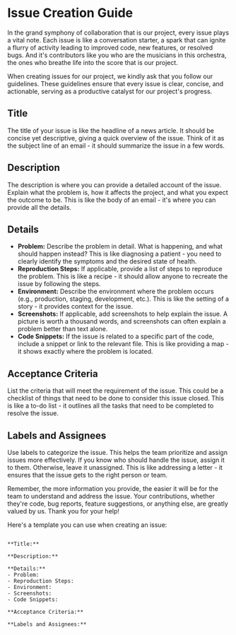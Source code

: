 # Issue Creation Guide

In the grand symphony of collaboration that is our project, every issue plays a vital note. Each issue is like a conversation starter, a spark that can ignite a flurry of activity leading to improved code, new features, or resolved bugs. And it's contributors like you who are the musicians in this orchestra, the ones who breathe life into the score that is our project.

When creating issues for our project, we kindly ask that you follow our guidelines. These guidelines ensure that every issue is clear, concise, and actionable, serving as a productive catalyst for our project's progress.

## Title

The title of your issue is like the headline of a news article. It should be concise yet descriptive, giving a quick overview of the issue. Think of it as the subject line of an email - it should summarize the issue in a few words.

## Description

The description is where you can provide a detailed account of the issue. Explain what the problem is, how it affects the project, and what you expect the outcome to be. This is like the body of an email - it's where you can provide all the details.

## Details

- **Problem:** Describe the problem in detail. What is happening, and what should happen instead? This is like diagnosing a patient - you need to clearly identify the symptoms and the desired state of health.
- **Reproduction Steps:** If applicable, provide a list of steps to reproduce the problem. This is like a recipe - it should allow anyone to recreate the issue by following the steps.
- **Environment:** Describe the environment where the problem occurs (e.g., production, staging, development, etc.). This is like the setting of a story - it provides context for the issue.
- **Screenshots:** If applicable, add screenshots to help explain the issue. A picture is worth a thousand words, and screenshots can often explain a problem better than text alone.
- **Code Snippets:** If the issue is related to a specific part of the code, include a snippet or link to the relevant file. This is like providing a map - it shows exactly where the problem is located.

## Acceptance Criteria

List the criteria that will meet the requirement of the issue. This could be a checklist of things that need to be done to consider this issue closed. This is like a to-do list - it outlines all the tasks that need to be completed to resolve the issue.

## Labels and Assignees

Use labels to categorize the issue. This helps the team prioritize and assign issues more effectively. If you know who should handle the issue, assign it to them. Otherwise, leave it unassigned. This is like addressing a letter - it ensures that the issue gets to the right person or team.

Remember, the more information you provide, the easier it will be for the team to understand and address the issue. Your contributions, whether they're code, bug reports, feature suggestions, or anything else, are greatly valued by us. Thank you for your help!

Here's a template you can use when creating an issue:
```

**Title:** 

**Description:** 

**Details:**
- Problem: 
- Reproduction Steps: 
- Environment: 
- Screenshots: 
- Code Snippets: 

**Acceptance Criteria:**

**Labels and Assignees:**

```
